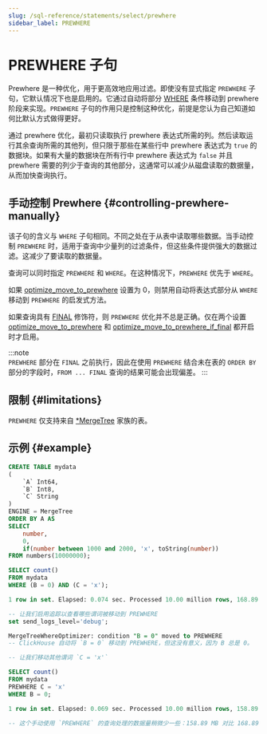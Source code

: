 ```yaml
---
slug: /sql-reference/statements/select/prewhere
sidebar_label: PREWHERE
---
```



# PREWHERE 子句

Prewhere 是一种优化，用于更高效地应用过滤。即使没有显式指定 `PREWHERE` 子句，它默认情况下也是启用的。它通过自动将部分 [WHERE](../../../sql-reference/statements/select/where.md) 条件移动到 prewhere 阶段来实现。`PREWHERE` 子句的作用只是控制这种优化，前提是您认为自己知道如何比默认方式做得更好。

通过 prewhere 优化，最初只读取执行 prewhere 表达式所需的列。然后读取运行其余查询所需的其他列，但只限于那些在某些行中 prewhere 表达式为 `true` 的数据块。如果有大量的数据块在所有行中 prewhere 表达式为 `false` 并且 prewhere 需要的列少于查询的其他部分，这通常可以减少从磁盘读取的数据量，从而加快查询执行。

## 手动控制 Prewhere {#controlling-prewhere-manually}

该子句的含义与 `WHERE` 子句相同。不同之处在于从表中读取哪些数据。当手动控制 `PREWHERE` 时，适用于查询中少量列的过滤条件，但这些条件提供强大的数据过滤。这减少了要读取的数据量。

查询可以同时指定 `PREWHERE` 和 `WHERE`。在这种情况下，`PREWHERE` 优先于 `WHERE`。

如果 [optimize_move_to_prewhere](../../../operations/settings/settings.md#optimize_move_to_prewhere) 设置为 0，则禁用自动将表达式部分从 `WHERE` 移动到 `PREWHERE` 的启发式方法。

如果查询具有 [FINAL](/sql-reference/statements/select/from#final-modifier) 修饰符，则 `PREWHERE` 优化并不总是正确。仅在两个设置 [optimize_move_to_prewhere](../../../operations/settings/settings.md#optimize_move_to_prewhere) 和 [optimize_move_to_prewhere_if_final](../../../operations/settings/settings.md#optimize_move_to_prewhere_if_final) 都开启时才启用。

:::note    
`PREWHERE` 部分在 `FINAL` 之前执行，因此在使用 `PREWHERE` 结合未在表的 `ORDER BY` 部分的字段时，`FROM ... FINAL` 查询的结果可能会出现偏差。
:::

## 限制 {#limitations}

`PREWHERE` 仅支持来自 [*MergeTree](../../../engines/table-engines/mergetree-family/index.md) 家族的表。

## 示例 {#example}

```sql
CREATE TABLE mydata
(
    `A` Int64,
    `B` Int8,
    `C` String
)
ENGINE = MergeTree
ORDER BY A AS
SELECT
    number,
    0,
    if(number between 1000 and 2000, 'x', toString(number))
FROM numbers(10000000);

SELECT count()
FROM mydata
WHERE (B = 0) AND (C = 'x');

1 row in set. Elapsed: 0.074 sec. Processed 10.00 million rows, 168.89 MB (134.98 million rows/s., 2.28 GB/s.)

-- 让我们启用追踪以查看哪些谓词被移动到 PREWHERE
set send_logs_level='debug';

MergeTreeWhereOptimizer: condition "B = 0" moved to PREWHERE  
-- ClickHouse 自动将 `B = 0` 移动到 PREWHERE，但这没有意义，因为 B 总是 0。

-- 让我们移动其他谓词 `C = 'x'` 

SELECT count()
FROM mydata
PREWHERE C = 'x'
WHERE B = 0;

1 row in set. Elapsed: 0.069 sec. Processed 10.00 million rows, 158.89 MB (144.90 million rows/s., 2.30 GB/s.)

-- 这个手动使用 `PREWHERE` 的查询处理的数据量稍微少一些：158.89 MB 对比 168.89 MB
```
